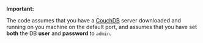 **Important:**

The code assumes that you have a [CouchDB](https://couchdb.apache.org/#download) server downloaded and running on you machine on the default port, and assumes that you have set **both** the DB **user** and **password** to ```admin```.


